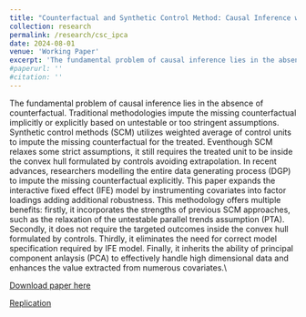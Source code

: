 ```yaml
---
title: "Counterfactual and Synthetic Control Method: Causal Inference with Instrumented Principal Component Analysis"
collection: research
permalink: /research/csc_ipca
date: 2024-08-01
venue: 'Working Paper'
excerpt: 'The fundamental problem of causal inference lies in the absence of counterfactual. In recent advances, researchers modelling the entire data generating process (DGP) to impute the missing counterfactual explicitly. This paper expands the interactive fixed effect (IFE) model by instrumenting covariates into factor loadings adding additional robustness.'
#paperurl: ''
#citation: ''
---
```

The fundamental problem of causal inference lies in the absence of counterfactual. Traditional methodologies impute the missing counterfactual implicitly or explicitly based on untestable or too stringent assumptions. Synthetic control methods (SCM) utilizes weighted average of control units to impute the missing counterfactual for the treated. Eventhough SCM relaxes some strict assumptions, it still requires the treated unit to be inside the convex hull formulated by controls avoiding extrapolation. In recent advances, researchers modelling the entire data generating process (DGP) to impute the missing counterfactual explicitly. This paper expands the interactive fixed effect (IFE) model by instrumenting covariates into factor loadings adding additional robustness. This methodology offers multiple benefits: firstly, it incorporates the strengths of previous SCM approaches, such as the relaxation of the untestable parallel trends assumption (PTA). Secondly, it does not require the targeted outcomes inside the convex hull formulated by controls. Thirdly, it eliminates the need for correct model specification required by IFE model. Finally, it inherits the ability of principal component anlaysis (PCA) to effectively handle high dimensional data and enhances the value extracted from numerous covariates.\\

[Download paper here](https://github.com/CongWang141/JMP/blob/main/latex/main.pdf)

[Replication](https://github.com/CongWang141/JMP/tree/main)